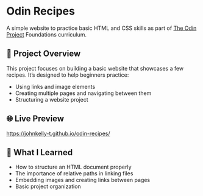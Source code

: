# Odin Recipes

A simple website to practice basic HTML and CSS skills as part of [The Odin Project](https://www.theodinproject.com/) Foundations curriculum.

## 🔧 Project Overview

This project focuses on building a basic website that showcases a few recipes. It’s designed to help beginners practice:

- Using links and image elements
- Creating multiple pages and navigating between them
- Structuring a website project

## 🌐 Live Preview

https://johnkelly-t.github.io/odin-recipes/

## 🧠 What I Learned

- How to structure an HTML document properly
- The importance of relative paths in linking files
- Embedding images and creating links between pages
- Basic project organization
